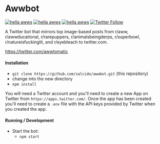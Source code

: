 # Awwbot

[![hella awws](https://img.shields.io/badge/aww-100%25-brightgreen.svg)]()
[![hella awws](https://img.shields.io/badge/%F0%9F%90%B6-bork!-blue.svg)]()
[![hella awws](https://img.shields.io/badge/%F0%9F%98%B8-meow!-orange.svg)]()
[![Twitter Follow](https://img.shields.io/twitter/follow/awwtomatic.svg?style=social&label=Follow)](https://twitter.com/awwtomatic)

A Twitter bot that mirrors top image-based posts from r/aww, r/awwducational, r/rarepuppers, r/animalsbeingderps, r/superbowl, r/natureisfuckinglit, and r/eyebleach to twitter.com.

https://twitter.com/awwtomatic

#### Installation

* `git clone https://github.com/salcido/awwbot.git` (this repository)
* change into the new directory
* `npm install`

You will need a Twitter account and you'll need to create a new App on Twitter from `https://apps.twitter.com/`.
Once the app has been created you'll need to create a `.env` file with the API keys provided by Twitter
when you created the app.

#### Running / Development

* Start the bot:
  * `npm start`
